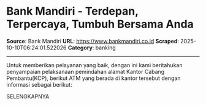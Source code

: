 # Bank Mandiri - Terdepan, Terpercaya, Tumbuh Bersama Anda

**Source**: Bank Mandiri
**URL**: https://www.bankmandiri.co.id
**Scraped**: 2025-10-10T06:24:01.522026
**Category**: banking

---

Untuk memberikan pelayanan yang baik, dengan ini kami beritahukan penyampaian pelaksanaan pemindahan alamat Kantor Cabang Pembantu(KCP), berikut ATM yang berada di kantor tersebut dengan informasi sebagai berikut:

SELENGKAPNYA
